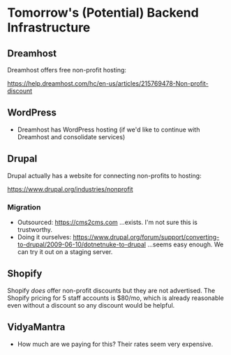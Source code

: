 # Tomorrow's (Potential) Backend Infrastructure


## Dreamhost

Dreamhost offers free non-profit hosting:

https://help.dreamhost.com/hc/en-us/articles/215769478-Non-profit-discount


## WordPress

- Dreamhost has WordPress hosting (if we'd like to continue with Dreamhost and consolidate services)



## Drupal

Drupal actually has a website for connecting non-profits to hosting:

https://www.drupal.org/industries/nonprofit

### Migration

- Outsourced:
    https://cms2cms.com
    ...exists. I'm not sure this is trustworthy.
- Doing it ourselves:
    https://www.drupal.org/forum/support/converting-to-drupal/2009-06-10/dotnetnuke-to-drupal
    ...seems easy enough. We can try it out on a staging server.


## Shopify

Shopify *does* offer non-profit discounts but they are not advertised. The Shopify pricing for 5 staff accounts is $80/mo, which is already reasonable even without a discount so any discount would be helpful.


## VidyaMantra

- How much are we paying for this? Their rates seem very expensive.
